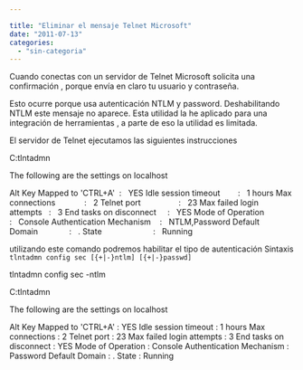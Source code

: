 ```yaml
---

title: "Eliminar el mensaje Telnet Microsoft"
date: "2011-07-13"
categories: 
  - "sin-categoria"
---
```


Cuando conectas con un servidor de Telnet Microsoft solicita una confirmación , porque envía en claro tu usuario y contraseña.

Esto ocurre porque usa autenticación NTLM y password. Deshabilitando NTLM este mensaje no aparece. Esta utilidad la he aplicado para una integración de herramientas , a parte de eso la utilidad es limitada.

El servidor de Telnet ejecutamos las siguientes instrucciones

C:tlntadmn

The following are the settings on localhost

Alt Key Mapped to 'CTRL+A'  :   YES
Idle session timeout        :   1 hours
Max connections             :   2
Telnet port                 :   23
Max failed login attempts   :   3
End tasks on disconnect     :   YES
Mode of Operation           :   Console
Authentication Mechanism    :   NTLM,Password
Default Domain              :   .
State                       :   Running

utilizando este comando podremos habilitar el tipo de autenticación Sintaxis `tlntadmn config sec [{+|-}ntlm] [{+|-}passwd]`

tlntadmn config sec -ntlm

C:tlntadmn

The following are the settings on localhost

Alt Key Mapped to 'CTRL+A'  :   YES
Idle session timeout        :   1 hours
Max connections             :   2
Telnet port                 :   23
Max failed login attempts   :   3
End tasks on disconnect     :   YES
Mode of Operation           :   Console
Authentication Mechanism    :   Password
Default Domain              :   .
State                       :   Running
